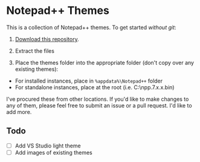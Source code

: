 # Notepad++ Themes

This is a collection of Notepad++ themes.  To get started _without git_:

1. [Download this repository](https://github.com/dennythecoder/dennys-npp-themes/archive/master.zip).

2. Extract the files

3. Place the themes folder into the appropriate folder (don't copy over any existing themes):
-  For installed instances, place in `%appdata%\Notepad++` folder
-  For standalone instances, place at the root (i.e. C:\npp.7.x.x.bin\) 

I've procured these from other locations.  If you'd like to make changes to any of them, please feel free to submit an issue or a pull request.  I'd like to add more.

## Todo

- [ ] Add VS Studio light theme
- [ ] Add images of existing themes
